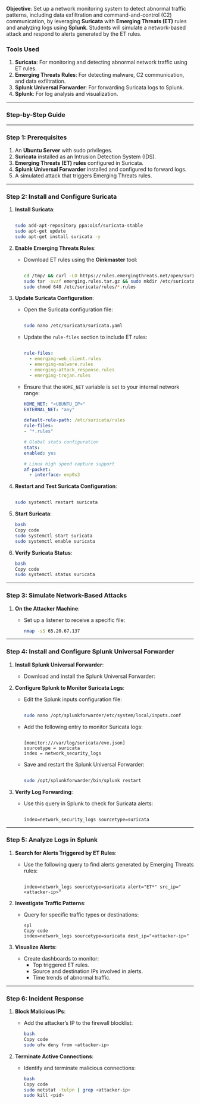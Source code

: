 **Objective**:
Set up a network monitoring system to detect abnormal traffic patterns, including data exfiltration and command-and-control (C2) communication, by leveraging **Suricata** with **Emerging Threats (ET)** rules and analyzing logs using **Splunk**. Students will simulate a network-based attack and respond to alerts generated by the ET rules.

### **Tools Used**

1. **Suricata**: For monitoring and detecting abnormal network traffic using ET rules.
2. **Emerging Threats Rules**: For detecting malware, C2 communication, and data exfiltration.
3. **Splunk Universal Forwarder**: For forwarding Suricata logs to Splunk.
4. **Splunk**: For log analysis and visualization.

---

### **Step-by-Step Guide**

---

### **Step 1: Prerequisites**

1. An **Ubuntu Server** with sudo privileges.
2. **Suricata** installed as an Intrusion Detection System (IDS).
3. **Emerging Threats (ET) rules** configured in Suricata.
4. **Splunk Universal Forwarder** installed and configured to forward logs.
5. A simulated attack that triggers Emerging Threats rules.

---

### **Step 2: Install and Configure Suricata**

1. **Install Suricata**:
    
    ```bash
    
    sudo add-apt-repository ppa:oisf/suricata-stable
    sudo apt-get update
    sudo apt-get install suricata -y
    
    ```
    
2. **Enable Emerging Threats Rules**:
    - Download ET rules using the **Oinkmaster** tool:
        
        ```bash
        
        cd /tmp/ && curl -LO https://rules.emergingthreats.net/open/suricata-6.0.8/emerging.rules.tar.gz
        sudo tar -xvzf emerging.rules.tar.gz && sudo mkdir /etc/suricata/rules && sudo mv rules/*.rules /etc/suricata/rules/
        sudo chmod 640 /etc/suricata/rules/*.rules
        
        ```
        
3. **Update Suricata Configuration**:
    - Open the Suricata configuration file:
        
        ```bash
        
        sudo nano /etc/suricata/suricata.yaml
        
        ```
        
    - Update the `rule-files` section to include ET rules:
        
        ```yaml
        
        rule-files:
          - emerging-web_client.rules
          - emerging-malware.rules
          - emerging-attack_response.rules
          - emerging-trojan.rules
        
        ```
        
    - Ensure that the `HOME_NET` variable is set to your internal network range:
        
        ```yaml
        HOME_NET: "<UBUNTU_IP>"
        EXTERNAL_NET: "any"
        
        default-rule-path: /etc/suricata/rules
        rule-files:
        - "*.rules"
        
        # Global stats configuration
        stats:
        enabled: yes
        
        # Linux high speed capture support
        af-packet:
          - interface: enp0s3
        
        ```
        
4. **Restart and Test Suricata Configuration**:
    
    ```bash
    
    sudo systemctl restart suricata
    
    ```
    
5. **Start Suricata**:
    
    ```bash
    bash
    Copy code
    sudo systemctl start suricata
    sudo systemctl enable suricata
    
    ```
    
6. **Verify Suricata Status**:
    
    ```bash
    bash
    Copy code
    sudo systemctl status suricata
    
    ```
    

---

### **Step 3: Simulate Network-Based Attacks**

1. **On the Attacker Machine**:
    - Set up a listener to receive a specific file:
        
        ```bash
        nmap -sS 65.20.67.137
        
        ```
        

---

### **Step 4: Install and Configure Splunk Universal Forwarder**

1. **Install Splunk Universal Forwarder**:
    - Download and install the Splunk Universal Forwarder:
2. **Configure Splunk to Monitor Suricata Logs**:
    - Edit the Splunk inputs configuration file:
        
        ```bash
        
        sudo nano /opt/splunkforwarder/etc/system/local/inputs.conf
        
        ```
        
    - Add the following entry to monitor Suricata logs:
        
        ```
        
        [monitor:///var/log/suricata/eve.json]
        sourcetype = suricata
        index = network_security_logs
        
        ```
        
    - Save and restart the Splunk Universal Forwarder:
        
        ```bash
        
        sudo /opt/splunkforwarder/bin/splunk restart
        
        ```
        
3. **Verify Log Forwarding**:
    - Use this query in Splunk to check for Suricata alerts:
        
        ```
        
        index=network_security_logs sourcetype=suricata
        
        ```
        

---

### **Step 5: Analyze Logs in Splunk**

1. **Search for Alerts Triggered by ET Rules**:
    - Use the following query to find alerts generated by Emerging Threats rules:
        
        ```
        
        index=network_logs sourcetype=suricata alert="ET*" src_ip="<attacker-ip>"
        
        ```
        
2. **Investigate Traffic Patterns**:
    - Query for specific traffic types or destinations:
        
        ```
        spl
        Copy code
        index=network_logs sourcetype=suricata dest_ip="<attacker-ip>"
        
        ```
        
3. **Visualize Alerts**:
    - Create dashboards to monitor:
        - Top triggered ET rules.
        - Source and destination IPs involved in alerts.
        - Time trends of abnormal traffic.

---

### **Step 6: Incident Response**

1. **Block Malicious IPs**:
    - Add the attacker’s IP to the firewall blocklist:
        
        ```bash
        bash
        Copy code
        sudo ufw deny from <attacker-ip>
        
        ```
        
2. **Terminate Active Connections**:
    - Identify and terminate malicious connections:
        
        ```bash
        bash
        Copy code
        sudo netstat -tulpn | grep <attacker-ip>
        sudo kill <pid>
        
        ```
   
